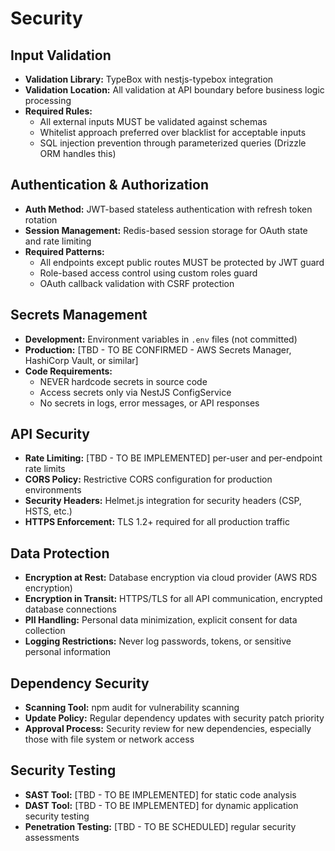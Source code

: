 # Security

## Input Validation
- **Validation Library:** TypeBox with nestjs-typebox integration
- **Validation Location:** All validation at API boundary before business logic processing
- **Required Rules:**
  - All external inputs MUST be validated against schemas
  - Whitelist approach preferred over blacklist for acceptable inputs
  - SQL injection prevention through parameterized queries (Drizzle ORM handles this)

## Authentication & Authorization
- **Auth Method:** JWT-based stateless authentication with refresh token rotation
- **Session Management:** Redis-based session storage for OAuth state and rate limiting
- **Required Patterns:**
  - All endpoints except public routes MUST be protected by JWT guard
  - Role-based access control using custom roles guard
  - OAuth callback validation with CSRF protection

## Secrets Management
- **Development:** Environment variables in `.env` files (not committed)
- **Production:** [TBD - TO BE CONFIRMED - AWS Secrets Manager, HashiCorp Vault, or similar]
- **Code Requirements:**
  - NEVER hardcode secrets in source code
  - Access secrets only via NestJS ConfigService
  - No secrets in logs, error messages, or API responses

## API Security
- **Rate Limiting:** [TBD - TO BE IMPLEMENTED] per-user and per-endpoint rate limits
- **CORS Policy:** Restrictive CORS configuration for production environments
- **Security Headers:** Helmet.js integration for security headers (CSP, HSTS, etc.)
- **HTTPS Enforcement:** TLS 1.2+ required for all production traffic

## Data Protection
- **Encryption at Rest:** Database encryption via cloud provider (AWS RDS encryption)
- **Encryption in Transit:** HTTPS/TLS for all API communication, encrypted database connections
- **PII Handling:** Personal data minimization, explicit consent for data collection
- **Logging Restrictions:** Never log passwords, tokens, or sensitive personal information

## Dependency Security
- **Scanning Tool:** npm audit for vulnerability scanning
- **Update Policy:** Regular dependency updates with security patch priority
- **Approval Process:** Security review for new dependencies, especially those with file system or network access

## Security Testing
- **SAST Tool:** [TBD - TO BE IMPLEMENTED] for static code analysis
- **DAST Tool:** [TBD - TO BE IMPLEMENTED] for dynamic application security testing
- **Penetration Testing:** [TBD - TO BE SCHEDULED] regular security assessments
